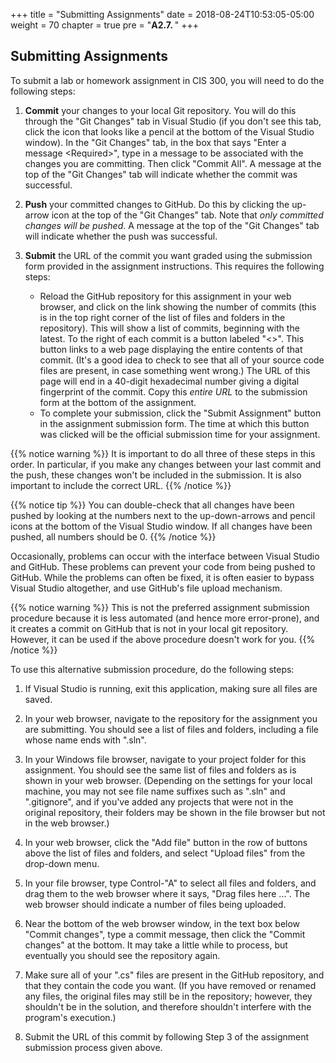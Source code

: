 +++
title = "Submitting Assignments"
date = 2018-08-24T10:53:05-05:00
weight = 70
chapter = true
pre = "<b>A2.7. </b>"
+++

## Submitting Assignments

To submit a lab or homework assignment in CIS 300, you will need to do the following steps:

1.  **Commit** your changes to your local Git repository. You will do this through the "Git Changes" tab in Visual Studio (if you don't see this tab, click the icon that looks like a pencil at the bottom of the
    Visual Studio window). In the "Git Changes" tab, in the box that says "Enter a message \<Required\>", type in a message to be
    associated with the changes you are committing. Then click "Commit
    All". A message at the top of the "Git Changes" tab will indicate whether the commit was successful.
    
3.  **Push** your committed changes to GitHub. Do this by clicking the
    up-arrow icon at the top of the "Git Changes" tab. Note that *only committed changes will be pushed*. A message at the top of the "Git Changes" tab will indicate whether the push was successful.
    
4.  **Submit** the URL of the commit you want graded using the submission
    form provided in the assignment instructions. This requires the
    following steps: 
    -   Reload the GitHub repository for this assignment in your web
        browser, and click on the link showing the number of commits
        (this is in the top right corner of the list of files and
        folders in the repository). This
        will show a list of commits, beginning with the latest. To the
        right of each commit is a button labeled "\<\>". This button
        links to a web page displaying the entire contents of that
        commit. (It's a good idea to check to see that all of your
        source code files are present, in case something went wrong.)
        The URL of this page will end in a 40-digit hexadecimal number
        giving a digital fingerprint of the commit. Copy this *entire URL* to
        the submission form at the bottom of the assignment. 
    -   To complete your submission, click the "Submit Assignment"
        button in  the assignment submission form. The time at which
        this button was clicked will be the official submission time
        for your assignment. 

{{% notice warning %}}
It is important to do all three of these steps in this order. In
particular, if you make any changes between your last commit and the
push, these changes won't be included in the submission. It is also important to include the correct URL. 
{{% /notice %}}

{{% notice tip %}}
You can double-check that all changes have been pushed by looking at
the numbers next to the up-down-arrows and pencil icons at the bottom of the
Visual Studio window. If all changes have been pushed, all numbers
should be 0.
{{% /notice %}}

Occasionally, problems can occur with the interface between Visual
Studio and GitHub. These problems can prevent your code from being
pushed to GitHub. While the problems can often be fixed, it is often
easier to bypass Visual Studio altogether, and use GitHub's file
upload mechanism. 

{{% notice warning %}}
This is not the preferred assignment submission procedure because it
is less automated (and hence more error-prone), and it creates a
commit on GitHub that is not in your local git repository. However, it
can be used if the above procedure doesn't work for you. 
{{% /notice %}}

To use this alternative submission procedure, do the following steps:

1.  If Visual Studio is running, exit this application, making sure all files are saved.

2.  In your web browser, navigate to the repository for the assignment you are submitting. You should see a list of files and folders, including a file whose name ends with ".sln".

3.  In your Windows file browser, navigate to your project folder for this assignment. You should see the same list of files and folders as is shown in your web browser. (Depending on the settings for your local machine, you may not see file name suffixes such as ".sln" and ".gitignore", and if you've added any projects that were not in the original repository, their folders may be shown in the file browser but not in the web browser.)

4.  In your web browser, click the "Add file" button in the row of
    buttons above the list of files and folders, and select 
    "Upload files" from the drop-down menu.

5.  In your file browser, type Control-"A" to select all files and folders, and drag them to the web browser where it says, "Drag files here ...". The web browser should indicate a number of files being uploaded.

6.  Near the bottom of the web browser window, in the text box below "Commit changes", type a commit message, then click the "Commit changes" at the bottom. It may take a little while to process, but eventually you should see the repository again.

7.  Make sure all of your ".cs" files are present in the GitHub repository, and that they contain the code you want. (If you have removed or renamed any files, the original files may still be in the repository; however, they shouldn't be in the solution, and therefore shouldn't interfere with the program's execution.)

8.  Submit the URL of this commit by following Step 3 of the assignment submission process given above.